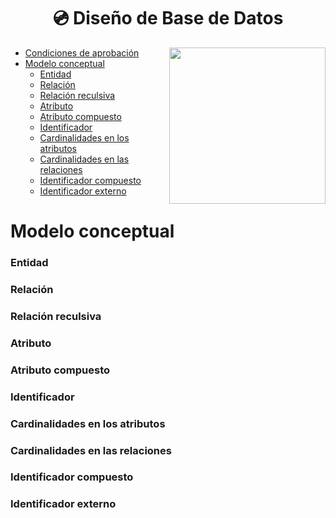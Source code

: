 <h1 align="center"> 💿 Diseño de Base de Datos</h1>

<p><img width="250" align='right' src="https://media.giphy.com/media/l44QqRIKSOlsx0EHC/giphy.gif"></p>

- [Condiciones de aprobación](/Documentos/condiciones.md)
- [Modelo conceptual](#modelo-conceptual)
  - [Entidad](#entidad)
  - [Relación](#relación)
  - [Relación reculsiva](#relación-reculsiva)
  - [Atributo](#atributo)
  - [Atributo compuesto](#atributo-compuesto)
  - [Identificador](#identificador)
  - [Cardinalidades en los atributos](#cardinalidades-en-los-atributos)
  - [Cardinalidades en las relaciones](#cardinalidades-en-las-relaciones)
  - [Identificador compuesto](#identificador-compuesto)
  - [Identificador externo](#identificador-externo)


# Modelo conceptual
### Entidad
### Relación
### Relación reculsiva
### Atributo
### Atributo compuesto
### Identificador
### Cardinalidades en los atributos
### Cardinalidades en las relaciones
### Identificador compuesto
### Identificador externo